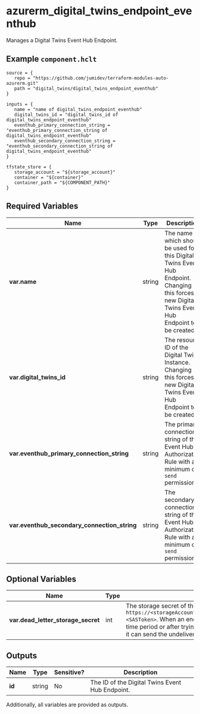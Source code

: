 # azurerm_digital_twins_endpoint_eventhub

Manages a Digital Twins Event Hub Endpoint.

## Example `component.hclt`

```hcl
source = {
   repo = "https://github.com/jumidev/terraform-modules-auto-azurerm.git" 
   path = "digital_twins/digital_twins_endpoint_eventhub" 
}

inputs = {
   name = "name of digital_twins_endpoint_eventhub" 
   digital_twins_id = "digital_twins_id of digital_twins_endpoint_eventhub" 
   eventhub_primary_connection_string = "eventhub_primary_connection_string of digital_twins_endpoint_eventhub" 
   eventhub_secondary_connection_string = "eventhub_secondary_connection_string of digital_twins_endpoint_eventhub" 
}

tfstate_store = {
   storage_account = "${storage_account}" 
   container = "${container}" 
   container_path = "${COMPONENT_PATH}" 
}

```

## Required Variables

| Name | Type |  Description |
| ---- | --------- |  ----------- |
| **var.name** | string |  The name which should be used for this Digital Twins Event Hub Endpoint. Changing this forces a new Digital Twins Event Hub Endpoint to be created. | 
| **var.digital_twins_id** | string |  The resource ID of the Digital Twins Instance. Changing this forces a new Digital Twins Event Hub Endpoint to be created. | 
| **var.eventhub_primary_connection_string** | string |  The primary connection string of the Event Hub Authorization Rule with a minimum of `send` permission. | 
| **var.eventhub_secondary_connection_string** | string |  The secondary connection string of the Event Hub Authorization Rule with a minimum of `send` permission. | 

## Optional Variables

| Name | Type |  Description |
| ---- | --------- |  ----------- |
| **var.dead_letter_storage_secret** | int |  The storage secret of the dead-lettering, whose format is `https://<storageAccountname>.blob.core.windows.net/<containerName>?<SASToken>`. When an endpoint can't deliver an event within a certain time period or after trying to deliver the event a certain number of times, it can send the undelivered event to a storage account. | 



## Outputs

| Name | Type | Sensitive? | Description |
| ---- | ---- | --------- | --------- |
| **id** | string | No  | The ID of the Digital Twins Event Hub Endpoint. | 

Additionally, all variables are provided as outputs.
